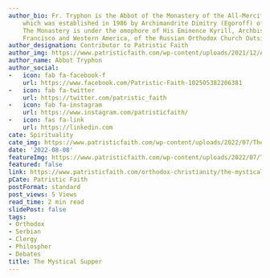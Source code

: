 ```yaml
---
author_bio: Fr. Tryphon is the Abbot of the Monastery of the All-Merciful Saviour,
    which was established in 1986 by Archimandrite Dimitry (Egoroff) of blessed memory.
    The Monastery is under the omophore of His Eminence Kyrill, Archbishop of San
    Francisco and Western America, of the Russian Orthodox Church Outside of Russia.
author_designation: Contributor to Patristic Faith
author_img: https://www.patristicfaith.com/wp-content/uploads/2021/12/Abbot-Tryphon-Headshot-150x150.png
author_name: Abbot Tryphon
author_social:
-   icon: fab fa-facebook-f
    url: https://www.facebook.com/Patristic-Faith-102505382206381
-   icon: fab fa-twitter
    url: https://twitter.com/patristic_faith
-   icon: fab fa-instagram
    url: https://www.instagram.com/patristicfaith/
-   icon: fas fa-link
    url: https://linkedin.com
cate: Spirituality
cate_img: https://www.patristicfaith.com/wp-content/uploads/2022/07/The-Mystical-Supper-2.png
date: '2022-08-08'
featureImg: https://www.patristicfaith.com/wp-content/uploads/2022/07/The-Mystical-Supper-2.png
featured: false
link: https://www.patristicfaith.com/orthodox-christianity/the-mystical-supper-2/
pCate: Patristic Faith
postFormat: standard
post_views: 5 Views
read_time: 2 min read
slidePost: false
tags:
- Orthodox
- Serbian
- Clergy
- Philospher
- Debates
title: The Mystical Supper
---
```

